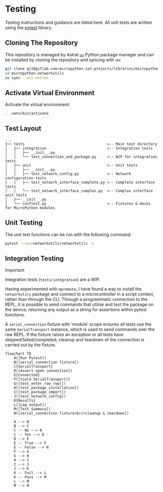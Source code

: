 # Testing

Testing instructions and guidance are listed here. All unit tests are written using the [pytest](https://docs.pytest.org/en/stable/index.html) library.

## Cloning The Repository

This repository is managed by Astral [`uv`](https://docs.astral.sh/uv/) Python package manager and can be installed by cloning the repository and syncing with uv.

```sh
git clone git@gitlab.com:micropython-iot-projects/libraries/micropython-networkutils.git
cd micropython-networkutils
uv sync --all-extras
```

## Activate Virtual Environment

Activate the virtual environment:

```sh
. .venv/bin/activate
```

## Test Layout

```text
...
├── tests                                      <-- Main test directory
│   ├── integration                            <-- Integration tests
│   │   ├── __init__.py
│   │   └── test_connection_and_package.py     <-- WIP for integration tests
│   ├── unit                                   <-- Unit tests
│   │   ├── __init__.py
│   │   ├── test_network_config.py             <-- Network configuration tests
│   │   ├── test_network_interface_complete.py <-- Complete interface tests
│   │   └── test_network_interface_complex.py  <-- Complex interface unit tests
│   ├── __init__.py
│   └── conftest.py                            <-- Fixtures & mocks for MicroPython modules
```

## Unit Testing

The unit test functions can be run with the following command:

```sh
pytest --cov=networkutils/networkutils -v
```

## Integration Testing

> [!IMPORTANT]
> Integration tests (`tests/integration`) are a WIP.

Having experimented with `mpremote`, I have found a way to install the `networkutils` package and connect to a microcontroller in a script context, rather than through the CLI. Through a programmatic connection to the REPL, it is possible to send commands that utilise and test the package on the device, returning any output as a string for assertions within pytest functions.

A `serial_connection` fixture with 'module' scope ensures all tests use the same `SerialTransport` instance, which is used to send commands over the raw REPL. If the fixture raises an exception or all tests have skipped/failed/completed, cleanup and teardown of the connection is carried out by the fixture.

```mermaid
flowchart TD
    A([Run Pytest])
    B([serial_connection fixture])
    C{SerialTransport}
    D([Assert open connection])
    E{Connected}
    F([Yield SerialTransport])
    G([test_enter_raw_repl])
    H([test_package_installation])
    I([test_package_import])
    J([test_network_config])
    K{Results}
    L([Log output])
    M([Test Summary])
    N([serial_connection fixture<br/>cleanup & teardown])

    A --> B
    B --> C
    C -- No --> N
    C -- Yes --> D
    D --> E
    E -- True --> F
    E -- False --> N
    F --> G
    G --> H
    H --> I
    I --> J
    J --> K
    K -- Fail --> L
    K -- Pass --> M
    L --> M
    M --> N
```
